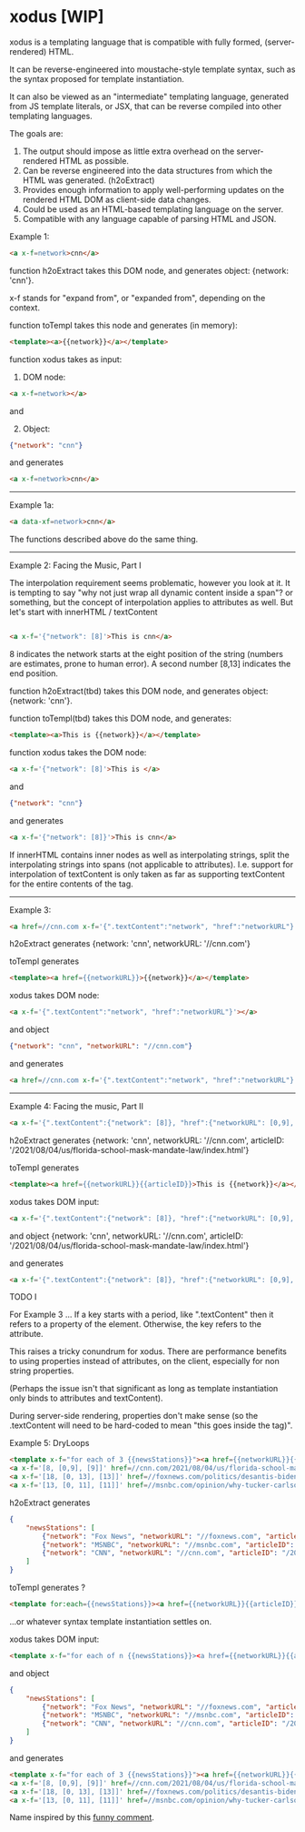 # xodus [WIP]

xodus is a templating language that is compatible with fully formed, (server-rendered) HTML.

It can be reverse-engineered into moustache-style template syntax, such as the syntax proposed for template instantiation.

It can also be viewed as an "intermediate" templating language, generated from JS template literals, or JSX, that can be reverse compiled into other templating languages.

The goals are:

1.  The output should impose as little extra overhead on the server-rendered HTML as possible.
2.  Can be reverse engineered into the data structures from which the HTML was generated. (h2oExtract)
3.  Provides enough information to apply well-performing updates on the rendered HTML DOM as client-side data changes.
4.  Could be used as an HTML-based templating language on the server.   
4.  Compatible with any language capable of parsing HTML and JSON.

Example 1: 

```html
<a x-f=network>cnn</a>
```
function h2oExtract takes this DOM node, and generates object: {network: 'cnn'}.

x-f stands for "expand from", or "expanded from", depending on the context.

function toTempl takes this node and  generates (in memory):

```html
<template><a>{{network}}</a></template>
```


function xodus takes as input:

1. DOM node:

```html
<a x-f=network></a>
```

and 

2.  Object:

```JSON
{"network": "cnn"}
```

and generates

```html
<a x-f=network>cnn</a>
```

---

Example 1a:

```html
<a data-xf=network>cnn</a>
```

The functions described above do the same thing.

---


Example 2:  Facing the Music, Part I

The interpolation requirement seems problematic, however you look at it.  It is tempting to say "why not just wrap all dynamic content inside a span"? or something, but the concept of interpolation applies to attributes as well.  But let's start with innerHTML / textContent

```html

<a x-f='{"network": [8]'>This is cnn</a>
```

8 indicates the network starts at the eight position of the string (numbers are estimates, prone to human error).  A second number [8,13] indicates the end position.

function h2oExtract(tbd) takes this DOM node, and generates object: {network: 'cnn'}.

function toTempl(tbd) takes this DOM node, and generates:

```html
<template><a>This is {{network}}</a></template>
```

function xodus takes the DOM node:

```html
<a x-f='{"network": [8]'>This is </a>
```

and

```JSON
{"network": "cnn"}
```

and generates

```html
<a x-f='{"network": [8]}'>This is cnn</a>
```

If innerHTML contains inner nodes as well as interpolating strings, split the interpolating strings into spans (not applicable to attributes).  I.e. support for interpolation of textContent is only taken as far as supporting textContent for the entire contents of the tag. 

---

Example 3:  

```html
<a href=//cnn.com x-f='{".textContent":"network", "href":"networkURL"}'>cnn</a>
```

h2oExtract generates {network: 'cnn', networkURL: '//cnn.com'}

toTempl generates 

```html
<template><a href={{networkURL}}>{{network}}</a></template>
```

xodus takes DOM node:

```html
<a x-f='{".textContent":"network", "href":"networkURL"}'></a>
```

and object 

```JSON
{"network": "cnn", "networkURL": "//cnn.com"}
```

and generates 

```html
<a href=//cnn.com x-f='{".textContent":"network", "href":"networkURL"}'>cnn</a>
```

---

Example 4: Facing the music, Part II

```html
<a x-f='{".textContent":{"network": [8]}, "href":{"networkURL": [0,9], "articleID": [9]}}' href=//cnn.com/2021/08/04/us/florida-school-mask-mandate-law/index.html>This is cnn</a>
```

h2oExtract generates {network: 'cnn', networkURL: '//cnn.com', articleID: '/2021/08/04/us/florida-school-mask-mandate-law/index.html'}

toTempl generates

```html
<template><a href={{networkURL}}{{articleID}}>This is {{network}}</a></template>
```

xodus takes DOM input:

```html
<a x-f='{".textContent":{"network": [8]}, "href":{"networkURL": [0,9], "articleID": [9]}}'>This is </a>
```

and object {network: 'cnn', networkURL: '//cnn.com', articleID: '/2021/08/04/us/florida-school-mask-mandate-law/index.html'}

and generates 

```html
<a x-f='{".textContent":{"network": [8]}, "href":{"networkURL": [0,9], "articleID": [9]}}' href=//cnn.com/2021/08/04/us/florida-school-mask-mandate-law/index.html>This is cnn</a>
```

TODO I

For Example 3 ... If a key starts with a period, like ".textContent" then it refers to a property of the element.  Otherwise, the key refers to the attribute.

This raises a tricky conundrum for xodus.  There are performance benefits to using properties instead of attributes, on the client, especially for non string properties.

(Perhaps the issue isn't that significant as long as template instantiation only binds to attributes and textContent).

During server-side rendering, properties don't make sense (so the .textContent will need to be hard-coded to mean "this goes inside the tag)".



Example 5: DryLoops

```html
<template x-f="for each of 3 {{newsStations}}"><a href={{networkURL}}{{articleID}}>{{network}}</a></template>
<a x-f='[8, [0,9], [9]]' href=//cnn.com/2021/08/04/us/florida-school-mask-mandate-law/index.html>This is cnn</a>
<a x-f='[18, [0, 13], [13]]' href=//foxnews.com/politics/desantis-biden-do-job-secure-border>Fair and Balanced Fox News</a>
<a x-f='[13, [0, 11], [11]]' href=//msnbc.com/opinion/why-tucker-carlson-s-trip-budapest-bad-news-america-n1275881>Lean Forward MSNBC</a>
```

h2oExtract generates 

```JSON
{
    "newsStations": [
        {"network": "Fox News", "networkURL": "//foxnews.com", "articleID": "/politics/desantis-biden-do-job-secure-border"}, 
        {"network": "MSNBC", "networkURL": "//msnbc.com", "articleID": "/opinion/why-tucker-carlson-s-trip-budapest-bad-news-america-n1275881"}, 
        {"network": "CNN", "networkURL": "//cnn.com", "articleID": "/2021/08/04/us/florida-school-mask-mandate-law/index.html"}
    ]
}
```

toTempl generates ?

```html
<template for:each={{newsStations}}><a href={{networkURL}}{{articleID}}>{{network}}</a></template>
```

...or whatever syntax template instantiation settles on.


xodus takes DOM input:

```html
<template x-f="for each of n {{newsStations}}><a href={{networkURL}}{{articleID}}>{{network}}</a></template>
```

and object

```JSON
{
    "newsStations": [
        {"network": "Fox News", "networkURL": "//foxnews.com", "articleID": "/politics/desantis-biden-do-job-secure-border"}, 
        {"network": "MSNBC", "networkURL": "//msnbc.com", "articleID": "/opinion/why-tucker-carlson-s-trip-budapest-bad-news-america-n1275881"}, 
        {"network": "CNN", "networkURL": "//cnn.com", "articleID": "/2021/08/04/us/florida-school-mask-mandate-law/index.html"}
    ]
}
```

and generates 

```html
<template x-f="for each of 3 {{newsStations}}"><a href={{networkURL}}{{articleID}}>{{network}}</a></template>
<a x-f='[8, [0,9], [9]]' href=//cnn.com/2021/08/04/us/florida-school-mask-mandate-law/index.html>This is cnn</a>
<a x-f='[18, [0, 13], [13]]' href=//foxnews.com/politics/desantis-biden-do-job-secure-border>Fair and Balanced Fox News</a>
<a x-f='[13, [0, 11], [11]]' href=//msnbc.com/opinion/why-tucker-carlson-s-trip-budapest-bad-news-america-n1275881>Lean Forward MSNBC</a>
```

Name inspired by this [funny comment](https://twitter.com/davatron5000/status/1312955820137754624).

